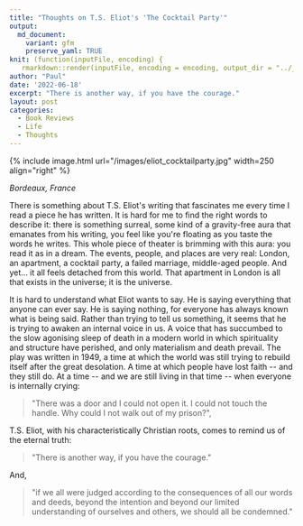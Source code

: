 ```yaml
---
title: "Thoughts on T.S. Eliot's 'The Cocktail Party'"
output:
  md_document:
    variant: gfm
    preserve_yaml: TRUE
knit: (function(inputFile, encoding) {
   rmarkdown::render(inputFile, encoding = encoding, output_dir = "../_posts") })
author: "Paul"
date: '2022-06-18'
excerpt: "There is another way, if you have the courage."
layout: post
categories:
  - Book Reviews
  - Life
  - Thoughts
---
```


{% include image.html url="/images/eliot_cocktailparty.jpg" width=250 align="right" %}

*Bordeaux, France*

 There is something about T.S. Eliot's writing that fascinates me every time I read a piece he has written. It is hard for me to find the right words to describe it: there is something surreal, some kind of a gravity-free aura that emanates from his writing, you feel like you're floating as you taste the words he writes. This whole piece of theater is brimming with this aura: you read it as in a dream. The events, people, and places are very real: London, an apartment, a cocktail party, a failed marriage, middle-aged people. And yet... it all feels detached from this world. That apartment in London is all that exists in the universe; it is the universe. 

 It is hard to understand what Eliot wants to say. He is saying everything that anyone can ever say. He is saying nothing, for everyone has always known what is being said. Rather than trying to tell us something, it seems that he is trying to awaken an internal voice in us. A voice that has succumbed to the slow agonising sleep of death in a modern world in which spirituality and structure have perished, and only materialism and death prevail. The play was written in 1949, a time at which the world was still trying to rebuild itself after the great desolation. A time at which people have lost faith -- and they still do. At a time -- and we are still living in that time -- when everyone is internally crying: 
 > "There was a door and I could not open it. I could not touch the handle. Why could I not walk out of my prison?", 
 
 T.S. Eliot, with his characteristically Christian roots, comes to remind us of the eternal truth: 
 > "There is another way, if you have the courage."

And, 
> "if we all were judged according to the consequences of all our words and deeds, beyond the intention and beyond our limited understanding of ourselves and others, we should all be condemned."

